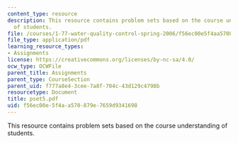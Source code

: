 ```yaml
---
content_type: resource
description: This resource contains problem sets based on the course understanding
  of students.
file: /courses/1-77-water-quality-control-spring-2006/f56ec00e5f4aa570879e7659d9341698_pset5.pdf
file_type: application/pdf
learning_resource_types:
- Assignments
license: https://creativecommons.org/licenses/by-nc-sa/4.0/
ocw_type: OCWFile
parent_title: Assignments
parent_type: CourseSection
parent_uid: f777a8e4-3cee-7a8f-704c-43d129c4798b
resourcetype: Document
title: pset5.pdf
uid: f56ec00e-5f4a-a570-879e-7659d9341698
---
```

This resource contains problem sets based on the course understanding of students.